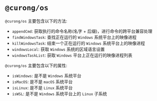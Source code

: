 # `@curong/os`


`@curong/os` 主要包含以下的方法:

- `appendCmd`: 获取执行的命令名称(名字 + 后缀)，进行命令的跨平台兼容处理
- `findWindowsTask`: 查找正在运行的 `Windows` 系统平台上的映像进程
- `killWindowsTask`: 结束一个正在运行的 `Windows` 系统平台上的映像进程
- `windowsLocal`: 获取 `Windows` 系统的区域语言设置
- `windowsTaskList`: 获取 `Windows` 平台上正在运行的映像进程列表


`@curong/os` 主要包含以下的属性:

- `isWindows`: 是不是 `Windows` 系统平台
- `isMacOS`: 是不是 `macOS` 系统平台
- `isLinux`: 是不是 `Linux` 系统平台
- `isWSL`: 是不是 `Windows` 系统平台上的 `Linux` 子系统
